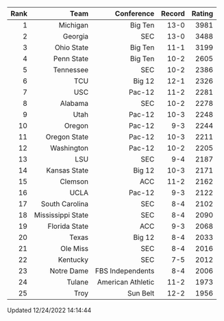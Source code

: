| Rank  | Team                 | Conference           | Record   | Rating |
| ---:  | ---:                 | ---:                 | ---:     | ---:   |
| 1     | Michigan             | Big Ten              | 13-0     | 3981   |
| 2     | Georgia              | SEC                  | 13-0     | 3488   |
| 3     | Ohio State           | Big Ten              | 11-1     | 3199   |
| 4     | Penn State           | Big Ten              | 10-2     | 2605   |
| 5     | Tennessee            | SEC                  | 10-2     | 2386   |
| 6     | TCU                  | Big 12               | 12-1     | 2326   |
| 7     | USC                  | Pac-12               | 11-2     | 2281   |
| 8     | Alabama              | SEC                  | 10-2     | 2278   |
| 9     | Utah                 | Pac-12               | 10-3     | 2248   |
| 10    | Oregon               | Pac-12               | 9-3      | 2244   |
| 11    | Oregon State         | Pac-12               | 10-3     | 2211   |
| 12    | Washington           | Pac-12               | 10-2     | 2205   |
| 13    | LSU                  | SEC                  | 9-4      | 2187   |
| 14    | Kansas State         | Big 12               | 10-3     | 2171   |
| 15    | Clemson              | ACC                  | 11-2     | 2162   |
| 16    | UCLA                 | Pac-12               | 9-3      | 2122   |
| 17    | South Carolina       | SEC                  | 8-4      | 2102   |
| 18    | Mississippi State    | SEC                  | 8-4      | 2090   |
| 19    | Florida State        | ACC                  | 9-3      | 2068   |
| 20    | Texas                | Big 12               | 8-4      | 2033   |
| 21    | Ole Miss             | SEC                  | 8-4      | 2016   |
| 22    | Kentucky             | SEC                  | 7-5      | 2012   |
| 23    | Notre Dame           | FBS Independents     | 8-4      | 2006   |
| 24    | Tulane               | American Athletic    | 11-2     | 1973   |
| 25    | Troy                 | Sun Belt             | 12-2     | 1956   |

Updated 12/24/2022 14:14:44
